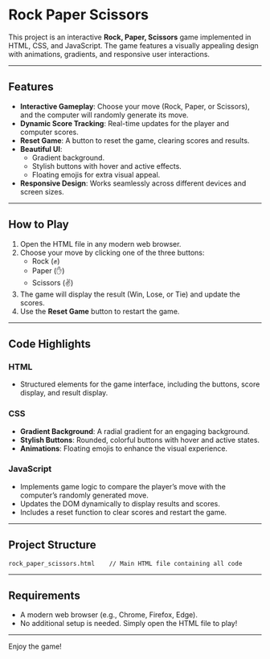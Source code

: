 # Rock Paper Scissors

This project is an interactive **Rock, Paper, Scissors** game implemented in HTML, CSS, and JavaScript. The game features a visually appealing design with animations, gradients, and responsive user interactions.

---

## Features

- **Interactive Gameplay**: Choose your move (Rock, Paper, or Scissors), and the computer will randomly generate its move.
- **Dynamic Score Tracking**: Real-time updates for the player and computer scores.
- **Reset Game**: A button to reset the game, clearing scores and results.
- **Beautiful UI**:
  - Gradient background.
  - Stylish buttons with hover and active effects.
  - Floating emojis for extra visual appeal.
- **Responsive Design**: Works seamlessly across different devices and screen sizes.

---

## How to Play

1. Open the HTML file in any modern web browser.
2. Choose your move by clicking one of the three buttons:
   - Rock (✊)
   - Paper (✋)
   - Scissors (✌️)
3. The game will display the result (Win, Lose, or Tie) and update the scores.
4. Use the **Reset Game** button to restart the game.

---

## Code Highlights

### HTML
- Structured elements for the game interface, including the buttons, score display, and result display.

### CSS
- **Gradient Background**: A radial gradient for an engaging background.
- **Stylish Buttons**: Rounded, colorful buttons with hover and active states.
- **Animations**: Floating emojis to enhance the visual experience.

### JavaScript
- Implements game logic to compare the player’s move with the computer’s randomly generated move.
- Updates the DOM dynamically to display results and scores.
- Includes a reset function to clear scores and restart the game.

---

## Project Structure

```
rock_paper_scissors.html    // Main HTML file containing all code
```

---

## Requirements

- A modern web browser (e.g., Chrome, Firefox, Edge).
- No additional setup is needed. Simply open the HTML file to play!


---

Enjoy the game!

